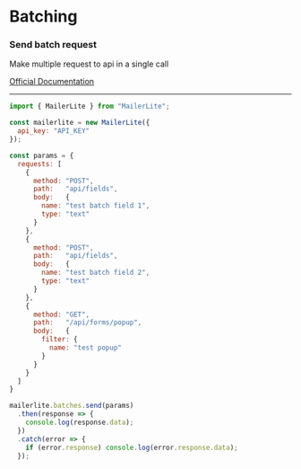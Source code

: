 # Batching

### Send batch request
Make multiple request to api in a single call

[Official Documentation](https://developers.mailerlite.com/docs/batching.html)

---
```javascript
import { MailerLite } from "MailerLite";

const mailerlite = new MailerLite({
  api_key: "API_KEY"
});

const params = {
  requests: [
    {
      method: "POST",
      path:   "api/fields",
      body:   {
        name: "test batch field 1",
        type: "text"
      }
    },
    {
      method: "POST",
      path:   "api/fields",
      body:   {
        name: "test batch field 2",
        type: "text"
      }
    },
    {
      method: "GET",
      path:   "/api/forms/popup",
      body:   {
        filter: {
          name: "test popup"
        }
      }
    }
  ]
}

mailerlite.batches.send(params)
  .then(response => {
    console.log(response.data);
  })
  .catch(error => {
    if (error.response) console.log(error.response.data);
  });
```
